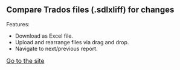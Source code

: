 ## Compare Trados files (.sdlxliff) for changes
Features:
- Download as Excel file.
- Upload and rearrange files via drag and drop.
- Navigate to next/previous report.


<font size="3">[Go to the site](https://xdiff.netlify.app//)</font>
